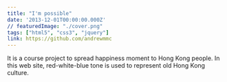 ```yaml
---
title: "I'm possible"
date: '2013-12-01T00:00:00.000Z'
// featuredImage: "./cover.png"
tags: ["html5", "css3", "jquery"]
link: https://github.com/andrewmmc
---
```


It is a course project to spread happiness moment to Hong Kong people. In this web site, red-white-blue tone is used to represent old Hong Kong culture.
